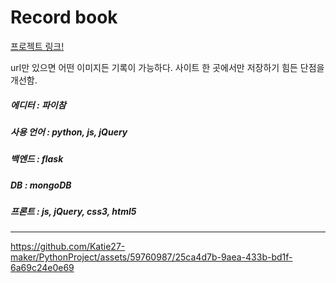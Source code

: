 <h1>Record book</h1>

<a href="http://share-bk.shop:3000/">프로젝트 링크!</a>


url만 있으면 어떤 이미지든 기록이 가능하다. 사이트 한 곳에서만 저장하기 힘든 단점을 개선함.

<h5>에디터 : 파이참</h5>
<h5>사용 언어 : python, js, jQuery</h5>
<h5>백엔드 : flask</h5>
<h5>DB : mongoDB</h5>
<h5>프론트 : js, jQuery, css3, html5</h5>

-----------------------------------------------------------------------

https://github.com/Katie27-maker/PythonProject/assets/59760987/25ca4d7b-9aea-433b-bd1f-6a69c24e0e69
